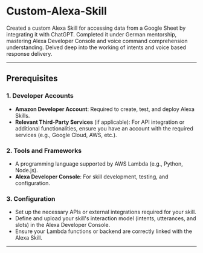 # Custom-Alexa-Skill
Created a custom Alexa Skill for accessing data from a Google Sheet by integrating it with ChatGPT. Completed it under German mentorship, mastering Alexa Developer Console and voice command comprehension understanding. Delved deep into the working of intents and voice based response delivery.

---

## Prerequisites  

### **1. Developer Accounts**  
- **Amazon Developer Account**: Required to create, test, and deploy Alexa Skills.  
- **Relevant Third-Party Services** (if applicable): For API integration or additional functionalities, ensure you have an account with the required services (e.g., Google Cloud, AWS, etc.).  

### **2. Tools and Frameworks**  
- A programming language supported by AWS Lambda (e.g., Python, Node.js).  
- **Alexa Developer Console**: For skill development, testing, and configuration.  

### **3. Configuration**  
- Set up the necessary APIs or external integrations required for your skill.  
- Define and upload your skill's interaction model (intents, utterances, and slots) in the Alexa Developer Console.  
- Ensure your Lambda functions or backend are correctly linked with the Alexa Skill.  

--- 
